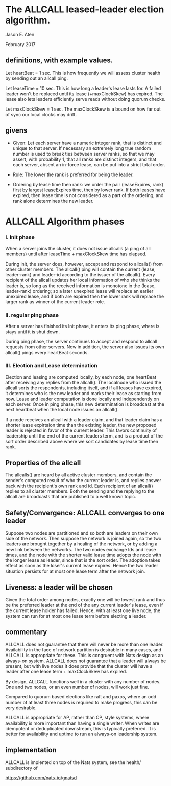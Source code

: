 # The ALLCALL leased-leader election algorithm.

Jason E. Aten

February 2017

definitions, with example values.
-----------

Let heartBeat = 1 sec. This is how frequently
we will assess cluster health by
sending out an allcall ping.

Let leaseTime = 10 sec. This is how long a leader's lease
lasts for. A failed leader won't be replaced until its
lease (+maxClockSkew) has expired. The lease
also lets leaders efficiently serve reads
without doing quorum checks.

Let maxClockSkew = 1 sec. The maxClockSkew
is a bound on how far out of sync our local
clocks may drift.

givens
--------

* Given: Let each server have a numeric integer rank, that is distinct
and unique to that server. If necessary an extremely long
true random number is used to break ties between server ranks, so
that we may assert, with probability 1, that all ranks are distinct integers,
and that each server, absent an in-force lease, can be put into a strict total order.

* Rule: The lower the rank is preferred for being the leader.

* Ordering by lease time then rank: we order the pair (leaseExpires, rank) first
by largest leaseExpires time, then by lower rank. If
both leases have expired, then lease time is not considered as
a part of the ordering, and rank alone determines the
new leader.

ALLCALL Algorithm phases
===========================

### I. Init phase

When a server joins the cluster,
it does not issue allcalls (a ping of all members)
until after leaseTime + maxClockSkew time has elapsed.

During init, the server does, however,
accept and respond to allcalls() from
other cluster members. The allcall() ping will contain
the current (lease, leader-rank) and leader-id
according to the issuer of the allcall(). Every
recipient of the allcall updates her local information
of who she thinks the leader is, so long as the
received information is monotone in the (lease, leader-rank)
ordering; so a later unexpired lease will replace an
earlier unexpired lease, and if both are expired then
the lower rank will replace the larger rank as winner
of the current leader role.

### II. regular ping phase

After a server has finished its Init phase, it
enters its ping phase, where is stays until it
is shut down.

During ping phase, the server continues to accept and respond
to allcall requests from other servers. Now in addition,
the server also issues its own allcall() pings every
heartBeat seconds.

### III. Election and Lease determination

Election and leasing are computed locally, by each
node, one heartBeat after receiving any replies
from the allcall(). The localnode who issued
the allcall sorts the respondents, including
itself, and if all leases have expired, it
determines who is the new leader and marks
their lease as starting from now. Lease
and leader computation is done locally
and independently on each server.
Once in ping phase, this new determination
is broadcast at the next heartbeat when
the local node issues an allcall().

If a node receives an allcall with a leader
claim, and that leader claim has a shorter
lease expirtaion time than the existing
leader, the new proposed leader is rejected
in favor of the current leader. This
favors continuity of leadership until
the end of the current leaders term, and
is a product of the sort order
described above where we sort 
candidates by lease time then rank.

## Properties of the allcall

The allcalls() are heard by all active cluster members, and
contain the sender's computed result of who the current leader is,
and replies answer back with the recipient's own rank and id. Each
recipient of an allcall() replies to all cluster members.
Both the sending and the replying to the allcall are
broadcasts that are published to a well known topic.

## Safety/Convergence: ALLCALL converges to one leader

Suppose two nodes are partitioned and so both are leaders on
their own side of the network. Then suppose the network
is joined again, so the two leaders are brought together
by a healing of the network, or by adding a new link
between the networks. The two nodes exchange Ids and lease
times, and the node with the shorter valid lease time
adopts the node with the longer lease as leader,
since that is the sort order. The adoption takes
effect as soon as the loser's current lease expires.
Hence the two leader situation persists for at
most one lease term after the network join.

## Liveness: a leader will be chosen

Given the total order among nodes, exactly one
will be lowest rank and thus be the preferred
leader at the end of the any current leader's
lease, even if the current lease holder
has failed. Hence, with at least one live
node, the system can run for at most one
lease term before electing a leader.


## commentary

ALLCALL does not guarantee that there will
never be more than one leader. Availability
in the face of network partition is
desirable in many cases, and ALLCALL is
appropriate for these. This is congruent
with Nats design as an always-on system.
ALLCALL does not guarantee that a
leader will always be present, but
with live nodes it does provide
that the cluster will have a leader
after one lease term + maxClockSkew
has expired.

By design, ALLCALL functions well
in a cluster with any number of nodes.
One and two nodes, or an even number
of nodes, will work just fine.

Compared to quorum based elections
like raft and paxos, where an odd
number of at least three
nodes is required to make progress,
this can be very desirable.

ALLCALL is appropriate for AP,
rather than CP, style systems, where
availability is more important
than having a single writer. When
writes are idempotent or deduplicated
downstream, this is typically preferred.
It is better for availability and
uptime to run an always-on leadership
system.

implementation
------------

ALLCALL is implented on top of
the Nats system, see the health/
subdirectory of

https://github.com/nats-io/gnatsd

